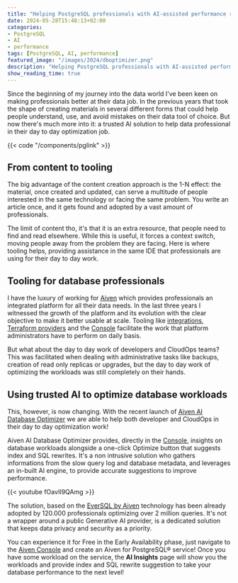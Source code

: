 ```yaml
---
title: "Helping PostgreSQL professionals with AI-assisted performance recommendations"
date: 2024-05-28T15:48:13+02:00
categories:
- PostgreSQL
- AI
- performance
tags: [PostgreSQL, AI, performance]
featured_image: "/images/2024/dboptimizer.png"
description: "Helping PostgreSQL professionals with AI-assisted performance recommendations"
show_reading_time: true
---
```


Since the beginning of my journey into the data world I've been keen on making professionals better at their data job. In the previous years that took the shape of creating materials in several different forms that could help people understand, use, and avoid mistakes on their data tool of choice. But now there's much more into it: a trusted AI solution to help data professional in their day to day optimization job.

<!--more-->

{{< code "/components/pglink" >}}

## From content to tooling

The big advantage of the content creation approach is the 1-N effect: the material, once created and updated, can serve a multitude of people interested in the same technology or facing the same problem. You write an article once, and it gets found and adopted by a vast amount of professionals.

The limit of content tho, it's that it is an extra resource, that people need to find and read elsewhere. While this is useful, it forces a context switch, moving people away from the problem they are facing. Here is where tooling helps, providing assistance in the same IDE that professionals are using for their day to day work.

## Tooling for database professionals

I have the luxury of working for [Aiven](https://aiven.io/) which provides professionals an integrated platform for all their data needs. In the last three years I witnessed the growth of the platform and its evolution with the clear objective to make it better usable at scale. Tooling like [integrations](https://aiven.io/integrations-and-connectors), [Terraform providers](https://aiven.io/docs/tools/terraform) and the [Console](https://go.aiven.io/francesco-signup) facilitate the work that platform administrators have to perform on daily basis.

But what about the day to day work of developers and CloudOps teams? This was facilitated when dealing with administrative tasks like backups, creation of read only replicas or upgrades, but the day to day work of optimizing the workloads was still completely on their hands.

## Using trusted AI to optimize database workloads

This, however, is now changing. With the recent launch of [Aiven AI Database Optimizer](https://go.aiven.io/ft-ai-db-optimizer) we are able to help both developer and CloudOps in their day to day optimization work!

Aiven AI Database Optimizer provides, directly in the [Console](https://go.aiven.io/francesco-signup), insights on database workloads alongside a one-click Optimize button that suggests index and SQL rewrites. It's a non intrusive solution who gathers informations from the slow query log and database metadata, and leverages an in-built AI engine, to provide accurate suggestions to improve performance.

{{< youtube fOavII9QAmg >}}

The solution, based on the [EverSQL by Aiven](https://www.eversql.com/) technology has been already adopted by 120.000 professionals optimizing over 2 million queries. It's not a wrapper around a public Generative AI provider, is a dedicated solution that keeps data privacy and security as a priority.

You can experience it for Free in the Early Availability phase, just navigate to the [Aiven Console](https://go.aiven.io/francesco-signup) and create an Aiven for PostgreSQL® service! Once you have some workload on the service, the **AI Insights** page will show you the workloads and provide index and SQL rewrite suggestion to take your database performance to the next level!
